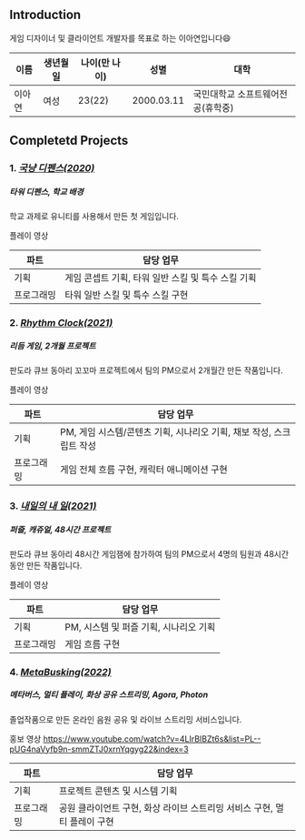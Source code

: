 ## Introduction

게임 디자이너 및 클라이언트 개발자를 목표로 하는 이아연입니다:smile:

|이름|생년월일|나이(만 나이)|성별|대학|
|---|---|---|---|---|
|이아연|여성|23(22)|2000.03.11|국민대학교 소프트웨어전공(휴학중)|


## Completetd Projects

### 1. [_국냥 디펜스(2020)_](https://github.com/leeZn30/KookCatDefense)

##### _타워 디펜스_, _학교 배경_

학교 과제로 유니티를 사용해서 만든 첫 게임입니다.

플레이 영상

|파트|담당 업무|
|---|----|
|기획|게임 콘셉트 기획, 타워 일반 스킬 및 특수 스킬 기획|
|프로그래밍|타워 일반 스킬 및 특수 스킬 구현|


### 2. [_Rhythm Clock(2021)_](https://github.com/leeZn30/Rhythm-Clock)

##### _리듬 게임_, _2개월 프로젝트_

판도라 큐브 동아리 꼬꼬마 프로젝트에서 팀의 PM으로서 2개월간 만든 작품입니다.

플레이 영상

|파트|담당 업무|
|---|----|
|기획|PM, 게임 시스템/콘텐츠 기획, 시나리오 기획, 채보 작성, 스크립트 작성|
|프로그래밍|게임 전체 흐름 구현, 캐릭터 애니메이션 구현|


### 3. [_내일의 내 일(2021)_](https://github.com/leeZn30/Tomorrow-My-Work)

##### _퍼즐_, _캐쥬얼_, _48시간 프로젝트_

판도라 큐브 동아리 48시간 게임잼에 참가하여 팀의 PM으로서 4명의 팀원과 48시간동안 만든 작품입니다.

플레이 영상

|파트|담당 업무|
|---|----|
|기획|PM, 시스템 및 퍼즐 기획, 시나리오 기획|
|프로그래밍|게임 흐름 구현|


### 4. [_MetaBusking(2022)_](https://github.com/leeZn30/capstone-2022-11)

##### _메타버스_, _멀티 플레이_, _화상 공유 스트리밍_, _Agora_, _Photon_

졸업작품으로 만든 온라인 음원 공유 및 라이브 스트리밍 서비스입니다.

홍보 영상
https://www.youtube.com/watch?v=4LIrBIBZt6s&list=PL--pUG4naVyfb9n-smmZTJ0xrnYqgyg22&index=3

|파트|담당 업무|
|---|----|
|기획|프로젝트 콘텐츠 및 시스템 기획|
|프로그래밍|공원 클라이언트 구현, 화상 라이브 스트리밍 서비스 구현, 멀티 플레이 구현|
